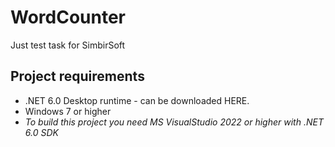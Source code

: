 # WordCounter
Just test task for SimbirSoft  

## Project requirements  
- .NET 6.0 Desktop runtime - can be downloaded HERE.  
- Windows 7 or higher  
- *To build this project you need MS VisualStudio 2022 or higher with .NET 6.0 SDK*  
